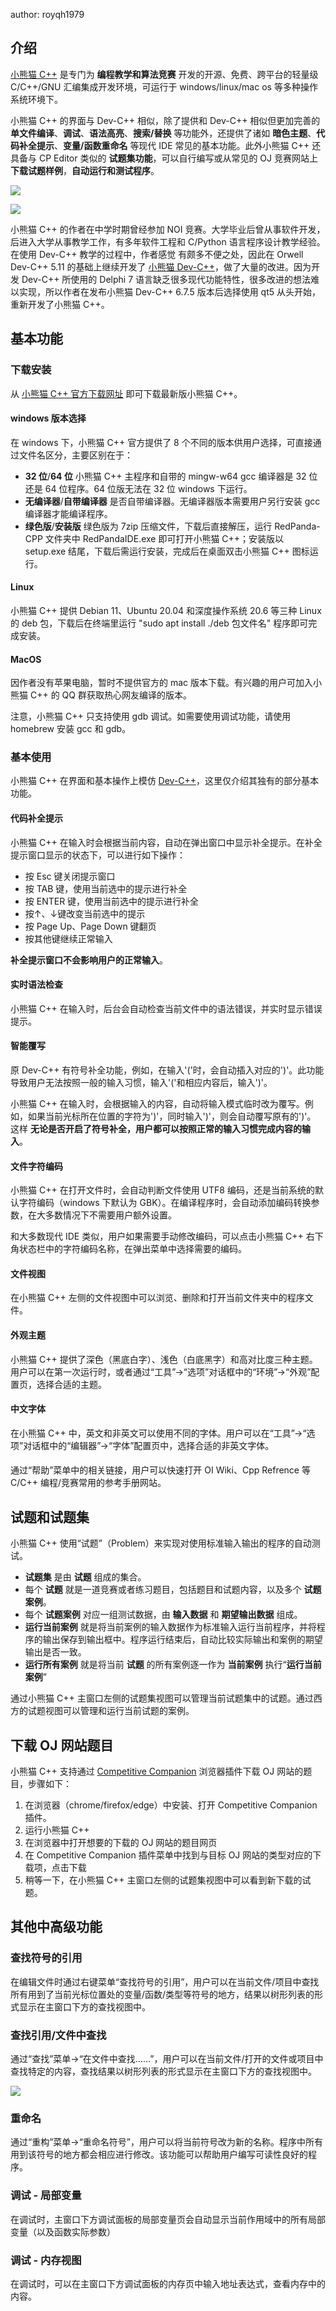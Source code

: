 author: royqh1979

## 介绍

[小熊猫 C++](https://royqh1979.gitee.io/redpandacpp/) 是专门为 **编程教学和算法竞赛** 开发的开源、免费、跨平台的轻量级 C/C++/GNU 汇编集成开发环境，可运行于 windows/linux/mac os 等多种操作系统环境下。

小熊猫 C++ 的界面与 Dev-C++ 相似，除了提供和 Dev-C++ 相似但更加完善的 **单文件编译**、**调试**、**语法高亮**、**搜索/替换** 等功能外，还提供了诸如 **暗色主题**、**代码补全提示**、**变量/函数重命名** 等现代 IDE 常见的基本功能。此外小熊猫 C++ 还具备与 CP Editor 类似的 **试题集功能**，可以自行编写或从常见的 OJ 竞赛网站上 **下载试题样例**，**自动运行和测试程序**。

![](./images/redpandacpp-1.png)

![](./images/redpandacpp-2.png)

小熊猫 C++ 的作者在中学时期曾经参加 NOI 竞赛。大学毕业后曾从事软件开发，后进入大学从事教学工作，有多年软件工程和 C/Python 语言程序设计教学经验。在使用 Dev-C++ 教学的过程中，作者感觉
有颇多不便之处，因此在 Orwell Dev-C++ 5.11 的基础上继续开发了 [小熊猫 Dev-C++](https://github.com/royqh1979/Dev-CPP)，做了大量的改进。因为开发 Dev-C++ 所使用的 Delphi 7 语言缺乏很多现代功能特性，很多改进的想法难以实现，所以作者在发布小熊猫 Dev-C++ 6.7.5 版本后选择使用 qt5 从头开始，重新开发了小熊猫 C++。

## 基本功能

### 下载安装

从 [小熊猫 C++ 官方下载网址](https://royqh1979.gitee.io/redpandacpp/download/) 即可下载最新版小熊猫 C++。

#### windows 版本选择

在 windows 下，小熊猫 C++ 官方提供了 8 个不同的版本供用户选择，可直接通过文件名区分，主要区别在于：

-   **32 位**/**64 位** 小熊猫 C++ 主程序和自带的 mingw-w64 gcc 编译器是 32 位还是 64 位程序。64 位版无法在 32 位 windows 下运行。
-   **无编译器**/**自带编译器** 是否自带编译器。无编译器版本需要用户另行安装 gcc 编译器才能编译程序。
-   **绿色版**/**安装版** 绿色版为 7zip 压缩文件，下载后直接解压，运行 RedPanda-CPP 文件夹中 RedPandaIDE.exe 即可打开小熊猫 C++；安装版以 setup.exe 结尾，下载后需运行安装，完成后在桌面双击小熊猫 C++ 图标运行。

#### Linux

小熊猫 C++ 提供 Debian 11、Ubuntu 20.04 和深度操作系统 20.6 等三种 Linux 的 deb 包，下载后在终端里运行 "sudo apt install ./deb 包文件名" 程序即可完成安装。

#### MacOS

因作者没有苹果电脑，暂时不提供官方的 mac 版本下载。有兴趣的用户可加入小熊猫 C++ 的 QQ 群获取热心网友编译的版本。

注意，小熊猫 C++ 只支持使用 gdb 调试。如需要使用调试功能，请使用 homebrew 安装 gcc 和 gdb。

### 基本使用

小熊猫 C++ 在界面和基本操作上模仿 [Dev-C++](./devcpp)，这里仅介绍其独有的部分基本功能。

#### 代码补全提示

小熊猫 C++ 在输入时会根据当前内容，自动在弹出窗口中显示补全提示。在补全提示窗口显示的状态下，可以进行如下操作：

-   按 Esc 键关闭提示窗口
-   按 TAB 键，使用当前选中的提示进行补全
-   按 ENTER 键，使用当前选中的提示进行补全
-   按↑、↓键改变当前选中的提示
-   按 Page Up、Page Down 键翻页
-   按其他键继续正常输入

**补全提示窗口不会影响用户的正常输入**。

#### 实时语法检查

小熊猫 C++ 在输入时，后台会自动检查当前文件中的语法错误，并实时显示错误提示。

#### 智能覆写

原 Dev-C++ 有符号补全功能，例如，在输入'('时，会自动插入对应的')'。此功能导致用户无法按照一般的输入习惯，输入'('和相应内容后，输入')'。

小熊猫 C++ 在输入时，会根据输入的内容，自动将输入模式临时改为覆写。例如，如果当前光标所在位置的字符为')'，同时输入')'，则会自动覆写原有的')'。
这样 **无论是否开启了符号补全，用户都可以按照正常的输入习惯完成内容的输入**。

#### 文件字符编码

小熊猫 C++ 在打开文件时，会自动判断文件使用 UTF8 编码，还是当前系统的默认字符编码（windows 下默认为 GBK）。在编译程序时，会自动添加编码转换参数，在大多数情况下不需要用户额外设置。

和大多数现代 IDE 类似，用户如果需要手动修改编码，可以点击小熊猫 C++ 右下角状态栏中的字符编码名称，在弹出菜单中选择需要的编码。

#### 文件视图

在小熊猫 C++ 左侧的文件视图中可以浏览、删除和打开当前文件夹中的程序文件。

#### 外观主题

小熊猫 C++ 提供了深色（黑底白字）、浅色（白底黑字）和高对比度三种主题。用户可以在第一次运行时，或者通过“工具”→“选项”对话框中的“环境”→“外观”配置页，选择合适的主题。

#### 中文字体

在小熊猫 C++ 中，英文和非英文可以使用不同的字体。用户可以在“工具”→“选项”对话框中的“编辑器”→“字体”配置页中，选择合适的非英文字体。

####

通过“帮助”菜单中的相关链接，用户可以快速打开 OI Wiki、Cpp Refrence 等 C/C++ 编程/竞赛常用的参考手册网站。

## 试题和试题集

小熊猫 C++ 使用“试题”（Problem）来实现对使用标准输入输出的程序的自动测试。

-   **试题集** 是由 **试题** 组成的集合。
-   每个 **试题** 就是一道竞赛或者练习题目，包括题目和试题内容，以及多个 **试题案例**。
-   每个 **试题案例** 对应一组测试数据，由 **输入数据** 和 **期望输出数据** 组成。
-   **运行当前案例** 就是将当前案例的输入数据作为标准输入运行当前程序，并将程序的输出保存到输出框中。程序运行结束后，自动比较实际输出和案例的期望输出是否一致。
-   **运行所有案例** 就是将当前 **试题** 的所有案例逐一作为 **当前案例** 执行“**运行当前案例**”

通过小熊猫 C++ 主窗口左侧的试题集视图可以管理当前试题集中的试题。通过西方的试题视图可以管理和运行当前试题的案例。

## 下载 OJ 网站题目

小熊猫 C++ 支持通过 [Competitive Companion](https://github.com/jmerle/competitive-companion) 浏览器插件下载 OJ 网站的题目，步骤如下：

1.  在浏览器（chrome/firefox/edge）中安装、打开 Competitive Companion 插件。
2.  运行小熊猫 C++
3.  在浏览器中打开想要的下载的 OJ 网站的题目网页
4.  在 Competitive Companion 插件菜单中找到与目标 OJ 网站的类型对应的下载项，点击下载
5.  稍等一下，在小熊猫 C++ 主窗口左侧的试题集视图中可以看到新下载的试题。

## 其他中高级功能

### 查找符号的引用

在编辑文件时通过右键菜单“查找符号的引用”，用户可以在当前文件/项目中查找所有用到了当前光标位置处的变量/函数/类型等符号的地方，结果以树形列表的形式显示在主窗口下方的查找视图中。

### 查找引用/文件中查找

通过“查找”菜单→“在文件中查找……”，用户可以在当前文件/打开的文件或项目中查找特定的内容，查找结果以树形列表的形式显示在主窗口下方的查找视图中。

![](./images/redpandacpp-findinfiles-1.png)

### 重命名

通过“重构”菜单→“重命名符号”，用户可以将当前符号改为新的名称。程序中所有用到该符号的地方都会相应进行修改。该功能可以帮助用户编写可读性良好的程序。

### 调试 - 局部变量

在调试时，主窗口下方调试面板的局部变量页会自动显示当前作用域中的所有局部变量（以及函数实际参数）

### 调试 - 内存视图

在调试时，可以在主窗口下方调试面板的内存页中输入地址表达式，查看内存中的内容。
